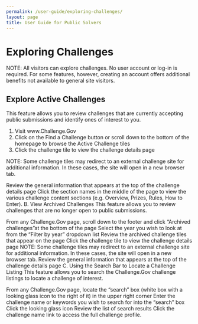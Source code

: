 ```yaml
---
permalink: /user-guide/exploring-challenges/
layout: page
title: User Guide for Public Solvers
---
```


<h1 class="text-center mb-6 font-weight-bold">Exploring Challenges</h1>
<p>NOTE: All visitors can explore challenges. No user account or log-in is required. For some features, however, creating an account offers additional benefits not available to general site visitors.</p>

<h2>Explore Active Challenges</h2>
<p>This feature allows you to review challenges that are currently accepting public submissions and identify ones of interest to you.</p>

<ol>
  <li>Visit www.Challenge.Gov</li>
  <li>Click on the Find a Challenge button or scroll down to the bottom of the homepage to browse the Active Challenge tiles</li>
  <li>Click the challenge tile to view the challenge details page</li>
</ol>

<p>NOTE:  Some challenge tiles may redirect to an external challenge site for additional information.  In these cases, the site will open in a new browser tab.</p>
Review the general information that appears at the top of the challenge details page
Click the section names in the middle of the page to view the various challenge content sections (e.g. Overview, Prizes, Rules, How to Enter).
B. View Archived Challenges
This feature allows you to review challenges that are no longer open to public submissions.

From any Challenge.Gov page, scroll down to the footer and click “Archived challenges”at the bottom of the page
Select the year you wish to look at from the “Filter by year” dropdown list
Review the archived challenge tiles that appear on the page
Click the challenge tile to view the challenge details page
NOTE:  Some challenge tiles may redirect to an external challenge site for additional information.  In these cases, the site will open in a new browser tab.
Review the general information that appears at the top of the challenge details page
C. Using the Search Bar to Locate a Challenge Listing
This feature allows you to search the Challenge.Gov challenge listings to locate a challenge of interest.

From any Challenge.Gov page, locate the “search” box (white box with a looking glass icon to the right of it) in the upper right corner
Enter the challenge name or keywords you wish to search for into the “search” box
Click the looking glass icon 
Review the list of search results
Click the challenge name link to access the full challenge profile.

